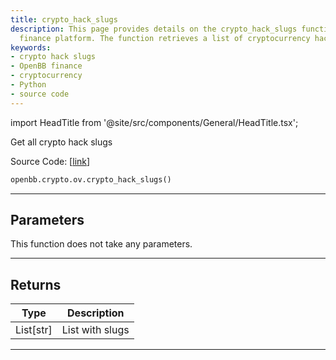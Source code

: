 ```yaml
---
title: crypto_hack_slugs
description: This page provides details on the crypto_hack_slugs function of the OpenBB
  finance platform. The function retrieves a list of cryptocurrency hack slugs.
keywords:
- crypto hack slugs
- OpenBB finance
- cryptocurrency
- Python
- source code
---
```


import HeadTitle from '@site/src/components/General/HeadTitle.tsx';

<HeadTitle title="crypto.ov.crypto_hack_slugs - Reference | OpenBB SDK Docs" />

Get all crypto hack slugs

Source Code: [[link](https://github.com/OpenBB-finance/OpenBBTerminal/tree/main/openbb_terminal/cryptocurrency/overview/rekt_model.py#L182)]

```python
openbb.crypto.ov.crypto_hack_slugs()
```

---

## Parameters

This function does not take any parameters.

---

## Returns

| Type | Description |
| ---- | ----------- |
| List[str] | List with slugs |
---

